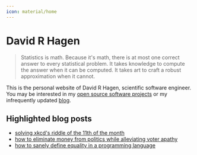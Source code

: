 ```yaml
---
icon: material/home
---
```


# David R Hagen

> Statistics is math.
> Because it's math, there is at most one correct answer to every statistical problem.
> It takes knowledge to compute the answer when it can be computed.
> It takes art to craft a robust approximation when it cannot.

This is the personal website of David R Hagen, scientific software engineer.
You may be interested in my [open source software projects](software.md) or my infrequently updated [blog](blog/index.md).

## Highlighted blog posts

- [solving xkcd's riddle of the 11th of the month](blog/posts/2015-12-29-the-missing-11th-of-the-month/index.md)
- [how to eliminate money from politics while alleviating voter apathy](blog/posts/2014-02-05-the-electoral-jury/index.md)
- [how to sanely define equality in a programming language](blog/posts/2015-09-14-sane-equality/index.md)
